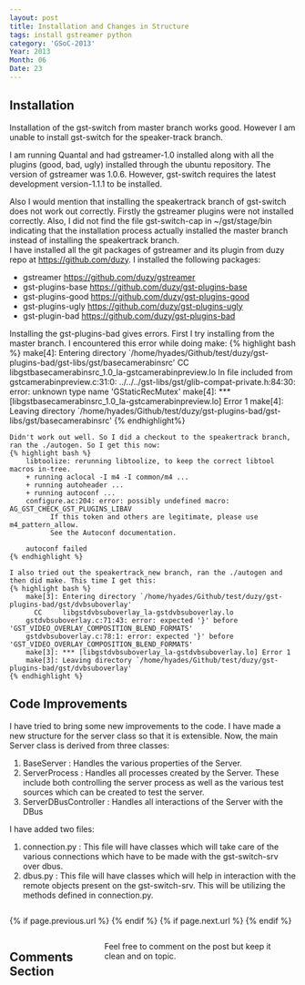 ```yaml
---
layout: post
title: Installation and Changes in Structure
tags: install gstreamer python
category: 'GSoC-2013'
Year: 2013
Month: 06
Date: 23
---
```


<h2>
	Installation
</h2>
<p>
	Installation of the gst-switch from master branch works good. However I am unable to install gst-switch for the speaker-track branch. 
</p>
<p>
	I am running Quantal and had gstreamer-1.0 installed along with all the plugins (good, bad, ugly) installed through the ubuntu repository. The version of gstreamer was 1.0.6. However, gst-switch requires the latest development version-1.1.1 to be installed. 
</p>
<p>
	Also I would mention that installing the speakertrack branch of gst-switch does not work out correctly. Firstly the gstreamer plugins were not installed correctly. Also, I did not find the file gst-switch-cap in ~/gst/stage/bin indicating that the installation process actually installed the master branch instead of installing the speakertrack branch.
	<br>
	I have installed all the git packages of gstreamer and its plugin from duzy repo at <a href="https://github.com/duzy">https://github.com/duzy</a>. I installed the following packages:
	<ul>
		<li>gstreamer <a href="https://github.com/duzy/gstreamer">https://github.com/duzy/gstreamer</a></li>
		<li>gst-plugins-base <a href="https://github.com/duzy/gst-plugins-base">https://github.com/duzy/gst-plugins-base</a></li>
		<li>gst-plugins-good <a href="https://github.com/duzy/gst-plugins-good">https://github.com/duzy/gst-plugins-good</a></li>
		<li>gst-plugins-ugly <a href="https://github.com/duzy/gst-plugins-ugly">https://github.com/duzy/gst-plugins-ugly</a></li>
		<li>gst-plugin-bad <a href="https://github.com/duzy/gst-plugins-bad">https://github.com/duzy/gst-plugins-bad</a></li>
	</ul>
</p>
<p>
	Installing the gst-plugins-bad gives errors. First I try installing from the master branch. I encountered this error while doing make:
	{% highlight bash %}
		make[4]: Entering directory `/home/hyades/Github/test/duzy/gst-plugins-bad/gst-libs/gst/basecamerabinsrc'
		  CC     libgstbasecamerabinsrc_1.0_la-gstcamerabinpreview.lo
		In file included from gstcamerabinpreview.c:31:0:
		../../../gst-libs/gst/glib-compat-private.h:84:30: error: unknown type name 'GStaticRecMutex'
		make[4]: *** [libgstbasecamerabinsrc_1.0_la-gstcamerabinpreview.lo] Error 1
		make[4]: Leaving directory `/home/hyades/Github/test/duzy/gst-plugins-bad/gst-libs/gst/basecamerabinsrc'
	{% endhighlight%}

	Didn't work out well. So I did a checkout to the speakertrack branch, ran the ./autogen. So I get this now:
	{% highlight bash %}
		libtoolize: rerunning libtoolize, to keep the correct libtool macros in-tree.
		+ running aclocal -I m4 -I common/m4 ...
		+ running autoheader ...
		+ running autoconf ...
		configure.ac:204: error: possibly undefined macro: AG_GST_CHECK_GST_PLUGINS_LIBAV
		      If this token and others are legitimate, please use m4_pattern_allow.
		      See the Autoconf documentation.

		autoconf failed
	{% endhighlight %}

	I also tried out the speakertrack_new branch, ran the ./autogen and then did make. This time I get this:
	{% highlight bash %}
		make[3]: Entering directory `/home/hyades/Github/test/duzy/gst-plugins-bad/gst/dvbsuboverlay'
		  CC     libgstdvbsuboverlay_la-gstdvbsuboverlay.lo
		gstdvbsuboverlay.c:71:43: error: expected '}' before 'GST_VIDEO_OVERLAY_COMPOSITION_BLEND_FORMATS'
		gstdvbsuboverlay.c:78:1: error: expected '}' before 'GST_VIDEO_OVERLAY_COMPOSITION_BLEND_FORMATS'
		make[3]: *** [libgstdvbsuboverlay_la-gstdvbsuboverlay.lo] Error 1
		make[3]: Leaving directory `/home/hyades/Github/test/duzy/gst-plugins-bad/gst/dvbsuboverlay'
	{% endhighlight %}
</p>

<h2>
	Code Improvements
</h2>
<p>
	I have tried to bring some new improvements to the code. I have made a new structure for the server class so that it is extensible. Now, the main Server class is derived from three classes:
	<ol>
		<li>
			BaseServer : Handles the various properties of the Server.
		</li>
		<li>ServerProcess : Handles all processes created by the Server. These include both controlling the server process as well as the various test sources which can be created to test the server.</li>
		<li>ServerDBusController : Handles all interactions of the Server with the DBus</li>
	</ol>
</p>
<p>
	I have added two files:
	<ol>
		<li>connection.py : This file will have classes which will take care of the various connections which have to be made with the gst-switch-srv over dbus.</li>
		<li>dbus.py : This file will have classes which will help in interaction with the remote objects present on the gst-switch-srv. This will be utilizing the methods defined in connection.py.</li>
	</ol>
</p>

<div class="row">	
	<div class="span9 column">
			<p class="pull-right">{% if page.previous.url %} <a href="{{page.previous.url}}" title="Previous Post: {{page.previous.title}}"><i class="icon-chevron-left"></i></a> 	{% endif %}   {% if page.next.url %} 	<a href="{{page.next.url}}" title="Next Post: {{page.next.title}}"><i class="icon-chevron-right"></i></a> 	{% endif %} </p>  
	</div>

</div>

<div class="row">	
    <div class="span9 columns">    
		<h2>Comments Section</h2>
	    <p>Feel free to comment on the post but keep it clean and on topic.</p>	
		<div id="disqus_thread"></div>
		<script type="text/javascript">
			/* * * CONFIGURATION VARIABLES: EDIT BEFORE PASTING INTO YOUR WEBPAGE * * */
			var disqus_shortname = 'aayushahuja'; // required: replace example with your forum shortname
			
			
			/* * * DON'T EDIT BELOW THIS LINE * * */
			(function() {
				var dsq = document.createElement('script'); dsq.type = 'text/javascript'; dsq.async = true;
				dsq.src = 'http://' + disqus_shortname + '.disqus.com/embed.js';
				(document.getElementsByTagName('head')[0] || document.getElementsByTagName('body')[0]).appendChild(dsq);
			})();
		</script>
		<noscript>Please enable JavaScript to view the <a href="http://disqus.com/?ref_noscript">comments powered by Disqus.</a></noscript>
		<a href="http://disqus.com" class="dsq-brlink">blog comments powered by <span class="logo-disqus">Disqus</span></a>
	</div>
</div>

<!-- Twitter -->
<script>!function(d,s,id){var js,fjs=d.getElementsByTagName(s)[0];if(!d.getElementById(id)){js=d.createElement(s);js.id=id;js.src="//platform.twitter.com/widgets.js";fjs.parentNode.insertBefore(js,fjs);}}(document,"script","twitter-wjs");</script>

<!-- Google + -->
<script type="text/javascript">
  (function() {
    var po = document.createElement('script'); po.type = 'text/javascript'; po.async = true;
    po.src = 'https://apis.google.com/js/plusone.js';
    var s = document.getElementsByTagName('script')[0]; s.parentNode.insertBefore(po, s);
  })();
</script>
<!-- Written by hyades -->

